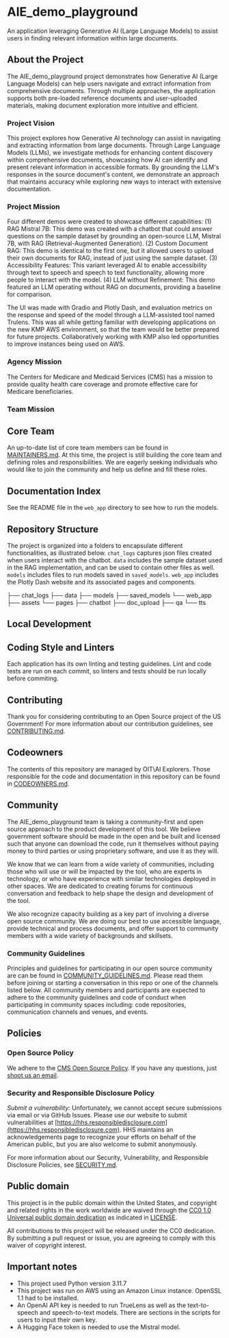 # AIE_demo_playground
An application leveraging Generative AI (Large Language Models) to assist users in finding relevant information within large documents.

## About the Project
The AIE_demo_playground project demonstrates how Generative AI (Large Language Models) can help users navigate and extract information from comprehensive documents. Through multiple approaches, the application supports both pre-loaded reference documents and user-uploaded materials, making document exploration more intuitive and efficient.

### Project Vision
This project explores how Generative AI technology can assist in navigating and extracting information from large documents. Through Large Language Models (LLMs), we investigate methods for enhancing content discovery within comprehensive documents, showcasing how AI can identify and present relevant information in accessible formats. By grounding the LLM's responses in the source document's content, we demonstrate an approach that maintains accuracy while exploring new ways to interact with extensive documentation.

### Project Mission
Four different demos were created to showcase different capabilities: (1) RAG Mistral 7B: This demo was created with a chatbot that could answer questions on the sample dataset by grounding an open-source LLM, Mistral 7B, with RAG (Retrieval-Augmented Generation). (2) Custom Document RAG: This demo is identical to the first one, but it allowed users to upload their own documents for RAG, instead of just using the sample dataset. (3) Accessibility Features: This variant leveraged AI to enable accessibility through text to speech and speech to text functionality, allowing more people to interact with the model. (4) LLM without Refinement: This demo featured an LLM operating without RAG on documents, providing a baseline for comparison.

The UI was made with Gradio and Plotly Dash, and evaluation metrics on the response and speed of the model through a LLM-assisted tool named Trulens. This was all while getting familiar with developing applications on the new KMP AWS environment, so that the team would be better prepared for future projects. Collaboratively working with KMP also led opportunities to improve instances being used on AWS.

### Agency Mission
The Centers for Medicare and Medicaid Services (CMS) has a mission to provide quality health care coverage and promote effective care for Medicare beneficiaries. 

### Team Mission
<!-- TODO: Must include since this is an agency-led project -->

## Core Team

An up-to-date list of core team members can be found in [MAINTAINERS.md](MAINTAINERS.md). At this time, the project is still building the core team and defining roles and responsibilities. We are eagerly seeking individuals who would like to join the community and help us define and fill these roles.

## Documentation Index 
See the README file in the `web_app` directory to see how to run the models. 

## Repository Structure

The project is organized into a folders to encapsulate different functionalities, as illustrated below. `chat_logs` captures json files created when users interact with the chatbot. `data` includes the sample dataset used in the RAG implementation, and can be used to contain other files as well. `models` includes files to run models saved in `saved_models`. `web_app` includes the Plotly Dash website and its associated pages and components.

├── chat_logs
├── data
├── models
├── saved_models
└── web_app
    ├── assets
    └── pages
        ├── chatbot
        ├── doc_upload
        ├── qa
        └── tts

<!-- 
# Development and Software Delivery Lifecycle 
The following guide is for members of the project team who have access to the repository as well as code contributors. The main difference between internal and external contributions is that externabl contributors will need to fork the project and will not be able to merge their own pull requests. For more information on contribributing, see: [CONTRIBUTING.md](./CONTRIBUTING.md).
-->

## Local Development

<!--- TODO - with example below:
This project is monorepo with several apps. Please see the [api](./api/README.md) and [frontend](./frontend/README.md) READMEs for information on spinning up those projects locally. Also see the project [documentation](./documentation) for more info.
-->

## Coding Style and Linters

<!-- TODO - Add the repo's linting and code style guidelines -->

Each application has its own linting and testing guidelines. Lint and code tests are run on each commit, so linters and tests should be run locally before commiting.

<!--
## Branching Model

TODO - with example below:
This project follows [trunk-based development](https://trunkbaseddevelopment.com/), which means:

* Make small changes in [short-lived feature branches](https://trunkbaseddevelopment.com/short-lived-feature-branches/) and merge to `main` frequently.
* Be open to submitting multiple small pull requests for a single ticket (i.e. reference the same ticket across multiple pull requests).
* Treat each change you merge to `main` as immediately deployable to production. Do not merge changes that depend on subsequent changes you plan to make, even if you plan to make those changes shortly.
* Ticket any unfinished or partially finished work.
* Tests should be written for changes introduced, and adhere to the text percentage threshold determined by the project.

This project uses **continuous deployment** using [Github Actions](https://github.com/features/actions) which is configured in the [./github/worfklows](.github/workflows) directory.

Pull-requests are merged to `main` and the changes are immediately deployed to the development environment. Releases are created to push changes to production.
-->

## Contributing

Thank you for considering contributing to an Open Source project of the US Government! For more information about our contribution guidelines, see [CONTRIBUTING.md](CONTRIBUTING.md).

## Codeowners

The contents of this repository are managed by OIT\AI Explorers. Those responsible for the code and documentation in this repository can be found in [CODEOWNERS.md](CODEOWNERS.md).

## Community

The AIE_demo_playground team is taking a community-first and open source approach to the product development of this tool. We believe government software should be made in the open and be built and licensed such that anyone can download the code, run it themselves without paying money to third parties or using proprietary software, and use it as they will.

We know that we can learn from a wide variety of communities, including those who will use or will be impacted by the tool, who are experts in technology, or who have experience with similar technologies deployed in other spaces. We are dedicated to creating forums for continuous conversation and feedback to help shape the design and development of the tool.

We also recognize capacity building as a key part of involving a diverse open source community. We are doing our best to use accessible language, provide technical and process documents, and offer support to community members with a wide variety of backgrounds and skillsets. 

### Community Guidelines

Principles and guidelines for participating in our open source community are can be found in [COMMUNITY_GUIDELINES.md](COMMUNITY_GUIDELINES.md). Please read them before joining or starting a conversation in this repo or one of the channels listed below. All community members and participants are expected to adhere to the community guidelines and code of conduct when participating in community spaces including: code repositories, communication channels and venues, and events. 

<!--
## Governance
Information about how the **{project_name}** community is governed may be found in [GOVERNANCE.md](GOVERNANCE.md).

<!--
## Feedback
If you have ideas for how we can improve or add to our capacity building efforts and methods for welcoming people into our community, please let us know at **{contact email}**. If you would like to comment on the tool itself, please let us know by filing an **issue on our GitHub repository.**

## Glossary
Information about terminology and acronyms used in this documentation may be found in [GLOSSARY.md](GLOSSARY.md).
-->

## Policies

### Open Source Policy

We adhere to the [CMS Open Source
Policy](https://github.com/CMSGov/cms-open-source-policy). If you have any
questions, just [shoot us an email](mailto:opensource@cms.hhs.gov).

### Security and Responsible Disclosure Policy

*Submit a vulnerability:* Unfortunately, we cannot accept secure submissions via
email or via GitHub Issues. Please use our website to submit vulnerabilities at
[https://hhs.responsibledisclosure.com](https://hhs.responsibledisclosure.com).
HHS maintains an acknowledgements page to recognize your efforts on behalf of
the American public, but you are also welcome to submit anonymously.

For more information about our Security, Vulnerability, and Responsible Disclosure Policies, see [SECURITY.md](SECURITY.md).

## Public domain

This project is in the public domain within the United States, and copyright and related rights in the work worldwide are waived through the [CC0 1.0 Universal public domain dedication](https://creativecommons.org/publicdomain/zero/1.0/) as indicated in [LICENSE](LICENSE).

All contributions to this project will be released under the CC0 dedication. By submitting a pull request or issue, you are agreeing to comply with this waiver of copyright interest.


## Important notes
* This project used Python version 3.11.7
* This project was run on AWS using an Amazon Linux instance. OpenSSL 1.1 had to be installed. 
* An OpenAI API key is needed to run TrueLens as well as the text-to-speech and speech-to-text models. There are sections in the scripts for users to input their own key. 
* A Hugging Face token is needed to use the Mistral model. 
